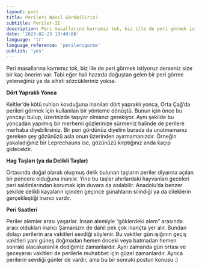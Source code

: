 ```yaml
---
layout: post
title: Perileri Nasıl Görebiliriz?
subtitle: Periler-II
description: Peri masallarına karnımız tok, biz ille de peri görmek istiyoruz derseniz size bir kaç önerim var. Tabi eğer hali hazırda doğuştan gelen bir peri görme yeteneğiniz ya da sihirli sözcükleriniz yoksa.
date: '2023-02-23 13:40:00'
language: 'tr'
language_reference: 'perilerigorme'
publish: 'yes'
---
```

Peri masallarına karnımız tok, biz ille de peri görmek istiyoruz derseniz size bir kaç önerim var. Tabi eğer hali hazırda doğuştan gelen bir peri görme yeteneğiniz ya da sihirli sözcükleriniz yoksa.


**Dört Yapraklı Yonca**

Keltler’de kötü ruhları kovduğuna inanılan dört yapraklı yonca, Orta Çağ’da perileri görmek için kullanılan bir yönteme dönüştü. Bunun için önce bu yoncayı bulup, üzerinizde taşıyor olmanız gerekiyor. Aynı şekilde bu yoncadan yapılmış bir merhemi gözlerinize sürmeniz halinde de perilere merhaba diyebilirsiniz.
Bir peri gördünüz diyelim burada da unutmamanız gereken şey gözünüzü asla onun üzerinden ayırmamanızdır. Örneğin yakaladığınız bir Leprechauns ise, gözünüzü kırptığınız anda kaçıp gidecektir.


**Hag Taşları (ya da Delikli Taşlar)**

Ortasında doğal olarak oluşmuş delik bulunan taşların periler diyarına açılan bir pencere olduğuna inanılır. Yine bu taşlar ahırlardaki hayvanları geceleri peri saldırılarından korumak için duvara da asılabilir.
Anadolu’da benzer şekilde delikli kayaların içinden geçince günahların silindiği ya da dileklerin gerçekleştiği inancı vardır.


**Peri Saatleri**

Periler alemler arası yaşarlar. İnsan alemiyle “göklerdeki alem” arasında aracı oldukları inancı Şamanizm de dahil pek çok inançta yer alır. Bundan dolayı perilerin ara vakitleri sevdiği söylenir. Bu vakitler gün ışığının geçiş vakitleri yani güneş doğmadan hemen önceki veya batmadan hemen sonraki alacakaranlık dediğimiz zamanlardır. Aynı zamanda gün ortası ve geceyarısı vakitleri de perilerle muhabbet için güzel zamanlardır.
Ayrıca perilerin sevdiği günler de vardır, ama bu bir sonraki postun konusu :)
